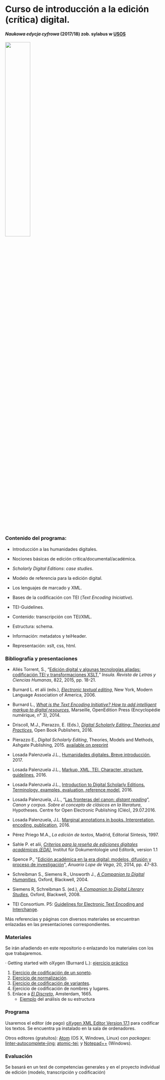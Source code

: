 # Curso de introducción a la edición (crítica) digital.

#### *Naukowa edycja cyfrowa*  (2017/18)  zob. sylabus w [USOS](https://usosweb.uni.wroc.pl)

<img src="https://raw.githubusercontent.com/editio/slides/gh-pages/imagenes/logo_UWr_ang.png" width="40%">

### Contenido del programa:

- Introducción a las humanidades digitales.

- Nociones básicas de edición crítica/documental/académica.

- *Scholarly Digital Editions*: *case studies*.

- Modelo de referencia para la edición digital.

- Los lenguajes de marcado y XML.

- Bases de la codificación con TEI (*Text Encoding Iniciative*).

- TEI-Guidelines.

- Contenido: transcripción con TEI/XML.

- Estructura: schema.

- Información: metadatos y teiHeader.

- Representación: xslt, css, html.

### Bibliografía y presentaciones

- Allés Torrent, S., “[Edición digital y algunas tecnologías aliadas: codificación TEI y transformaciones XSLT](https://academiccommons.columbia.edu/download/fedora_content/download/ac:189048/CONTENT/5.Insula-822-18-21.pdf),” *Insula. Revista de Letras y Ciencias Humanas*, 822, 2015, pp. 18-21.

- Burnard L. et alii (eds.), *[Electronic textual editing](http://www.tei-c.org/About/Archive_new/ETE/Preview/)*, New York, Modern Language Association of America, 2006.

- Burnard L., *[What is the Text Encoding Initiative? How to add intelligent markup to digital resources](http://books.openedition.org/oep/426)*, Marseille, OpenEdition Press (Encyclopédie numérique, n° 3), 2014.
   
- Driscoll, M.J., Pierazzo, E. (Eds.), *[Digital Scholarly Editing: Theories and Practices](http://www.openbookpublishers.com/product/483)*, Open Book Publishers, 2016. 
 
- Pierazzo E., *Digital Scholarly Editing*, Theories, Models and Methods, Ashgate Publishing, 2015. [available on preprint](https://hal.archives-ouvertes.fr/hal-01182162)

- Losada Palenzuela J.L., [Humanidades digitales. Breve introducción](http://editio.github.io/slides/dh-intro), 2017.

- Losada Palenzuela J.L., [Markup, XML, TEI. Character, structure, guidelines](http://editio.github.io/slides/xml-tei), 2016.

- Losada Palenzuela J.L., [Introduction to Digital Scholarly Editions. Terminology, examples, evaluation, reference model](http://editio.github.io/slides/editions), 2016.

- Losada Palenzuela, J.L., “[Las fronteras del canon: *distant reading*](http://corpus.hypotheses.org/271)”, *Canon y corpus. Sobre el concepto de clásicos en la literatura*, Hypotheses. Centre for Open Electronic Publishing (Cléo), 29.07.2016. 

- Losada Palenzuela, J.L. [Marginal annotations in books.
Interpretation, encoding, publication](http://editio.github.io/slides/marginalia-en), 2016.

- Pérez Priego M.A., *La edición de textos*, Madrid, Editorial Síntesis, 1997.

- Sahle P. et alii, [*Criterios para la reseña de ediciones digitales académicas (EDA)*](http://www.i-d-e.de/publikationen/weitereschriften/criterios-version-1-1/), Institut für Dokumentologie und Editorik, version 1.1   

- Spence P., "[Edición académica en la era digital: modelos, difusión y proceso de investigación](http://revistes.uab.cat/anuariolopedevega/article/view/v20-spence/pdf)", *Anuario Lope de Vega*, 20, 2014, pp. 47-83.

- Schreibman S., Siemens R., Unsworth J., [*A Companion to Digital Humanities*](http://www.digitalhumanities.org/companion), Oxford,  Blackwell, 2004.

- Siemens R, Schreibman S. (ed.), *[A Companion to Digital Literary Studies](http://www.digitalhumanities.org/companionDLS)*, Oxford, Blackwell, 2008.

- TEI Consortium. P5: [Guidelines for Electronic Text Encoding and Interchange](http://www.tei-c.org/release/doc/tei-p5-doc/en/html).

Más referencias y páginas con diversos materiales se encuentran enlazadas en las presentaciones correspondientes.

### Materiales

Se irán añadiendo en este repositorio o enlazando los materiales con los que trabajaremos. 

· Getting started with oXygen (Burnard L.): [ejercicio práctico](http://tei.it.ox.ac.uk/Talks/2014-07-dhoxss-tei/Exercises/ex-1-oxygen.pdf)

1. [Ejercicio de codificación de un soneto](https://github.com/editio/TEI-Workshop/tree/master/materials/Exercise-01-Lope-Soneto). 
2. [Ejercicio de normalización](https://github.com/editio/TEI-Workshop/tree/master/materials/Exercise-02-Lope-Soneto-Normalization). 
3. [Ejercicio de codificación de variantes](https://github.com/editio/TEI-Workshop/tree/master/materials/Exercise-03-Lope-Readings).
4. Ejercicio de codificación de nombres y lugares.
5. Enlace a *[El Discreto](http://nbn-resolving.de/urn:nbn:de:hebis:30-1129898)*, Amsterdam, 1665.  
    - [Ejemplo](http://editio.github.io/manual/p-ej/discreto-estructura.html) del análisis de su estructura

### Programa

Usaremos el editor (de pago) [oXygen XML Editor Version 17.1](http://www.oxygenxml.com/xml_editor/software_archive_editor.html) para codificar los textos. Se encuentra ya instalado en la sala de ordenadores.  

Otros editores (gratuitos):  [Atom](https://atom.io) (OS X, Windows, Linux) con *packages*: [linter-autocomplete-jing](https://github.com/aerhard/linter-autocomplete-jing); [atomic-tei](https://github.com/neelsmith/atomic-tei); y [Notepad++](https://notepad-plus-plus.org) (Windows).


### Evaluación

Se basará en un test de competencias generales y en el proyecto individual de edición (modelo, transcripción y codificación)
